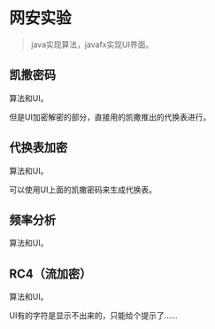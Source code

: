 # 网安实验

> java实现算法，javafx实现UI界面。

## 凯撒密码

算法和UI。

但是UI加密解密的部分，直接用的凯撒推出的代换表进行。

## 代换表加密

算法和UI。

可以使用UI上面的凯撒密码来生成代换表。

## 频率分析

算法和UI。

## RC4（流加密）

算法和UI。

UI有的字符是显示不出来的，只能给个提示了……
